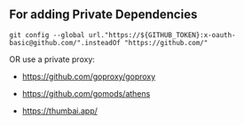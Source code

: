## For adding Private Dependencies

``` git config --global url."https://${GITHUB_TOKEN}:x-oauth-basic@github.com/".insteadOf "https://github.com/" ```

OR use a private proxy:

* https://github.com/goproxy/goproxy

* https://github.com/gomods/athens

* https://thumbai.app/

